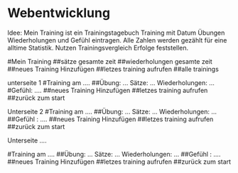 # Webentwicklung
Idee: Mein Training ist ein Trainingstagebuch Training mit Datum Übungen Wiederholungen und Gefühl eintragen. Alle Zahlen werden gezählt für eine alltime Statistik.
Nutzen Trainingsvergleich Erfolge feststellen.



#Mein Training
##sätze gesamte zeit
##wiederholungen gesamte zeit
##neues Training Hinzufügen
##letzes training aufrufen
##alle trainings




unterseite 1
#Training am .... 
##Übung: ...
Sätze: ...
Wiederholungen: ...
#Gefühl: ....
##neues Training Hinzufügen
##letzes training aufrufen
##zurück zum start


Unterseite 2
#Training am ....
##Übung: ...
Sätze: ...
Wiederholungen: ...
##Gefühl : ....
##neues Training Hinzufügen
##letzes training aufrufen
##zurück zum start


Unterseite ....

#Training am ....
##Übung: ...
Sätze: ...
Wiederholungen: ...
##Gefühl : ....
##neues Training Hinzufügen
##letzes training aufrufen
##zurück zum start
  


  

